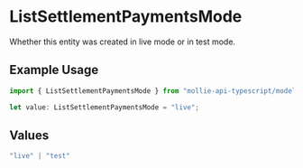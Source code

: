 # ListSettlementPaymentsMode

Whether this entity was created in live mode or in test mode.

## Example Usage

```typescript
import { ListSettlementPaymentsMode } from "mollie-api-typescript/models/operations";

let value: ListSettlementPaymentsMode = "live";
```

## Values

```typescript
"live" | "test"
```